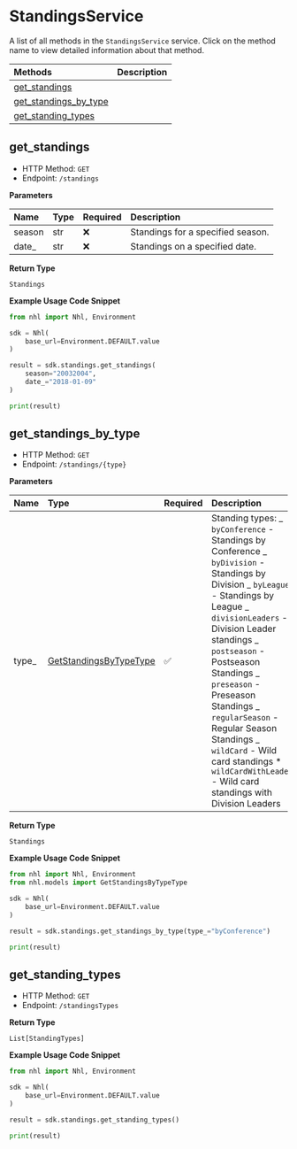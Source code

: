 # StandingsService

A list of all methods in the `StandingsService` service. Click on the method name to view detailed information about that method.

| Methods                                         | Description |
| :---------------------------------------------- | :---------- |
| [get_standings](#get_standings)                 |             |
| [get_standings_by_type](#get_standings_by_type) |             |
| [get_standing_types](#get_standing_types)       |             |

## get_standings

- HTTP Method: `GET`
- Endpoint: `/standings`

**Parameters**

| Name   | Type | Required | Description                       |
| :----- | :--- | :------- | :-------------------------------- |
| season | str  | ❌       | Standings for a specified season. |
| date\_ | str  | ❌       | Standings on a specified date.    |

**Return Type**

`Standings`

**Example Usage Code Snippet**

```python
from nhl import Nhl, Environment

sdk = Nhl(
    base_url=Environment.DEFAULT.value
)

result = sdk.standings.get_standings(
    season="20032004",
    date_="2018-01-09"
)

print(result)
```

## get_standings_by_type

- HTTP Method: `GET`
- Endpoint: `/standings/{type}`

**Parameters**

| Name   | Type                                                          | Required | Description                                                                                                                                                                                                                                                                                                                                                                                                         |
| :----- | :------------------------------------------------------------ | :------- | :------------------------------------------------------------------------------------------------------------------------------------------------------------------------------------------------------------------------------------------------------------------------------------------------------------------------------------------------------------------------------------------------------------------ |
| type\_ | [GetStandingsByTypeType](../models/GetStandingsByTypeType.md) | ✅       | Standing types: _ `byConference` - Standings by Conference _ `byDivision` - Standings by Division _ `byLeague` - Standings by League _ `divisionLeaders` - Division Leader standings _ `postseason` - Postseason Standings _ `preseason` - Preseason Standings _ `regularSeason` - Regular Season Standings _ `wildCard` - Wild card standings \* `wildCardWithLeaders` - Wild card standings with Division Leaders |

**Return Type**

`Standings`

**Example Usage Code Snippet**

```python
from nhl import Nhl, Environment
from nhl.models import GetStandingsByTypeType

sdk = Nhl(
    base_url=Environment.DEFAULT.value
)

result = sdk.standings.get_standings_by_type(type_="byConference")

print(result)
```

## get_standing_types

- HTTP Method: `GET`
- Endpoint: `/standingsTypes`

**Return Type**

`List[StandingTypes]`

**Example Usage Code Snippet**

```python
from nhl import Nhl, Environment

sdk = Nhl(
    base_url=Environment.DEFAULT.value
)

result = sdk.standings.get_standing_types()

print(result)
```

<!-- This file was generated by liblab | https://liblab.com/ -->
